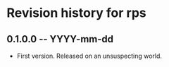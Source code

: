 # Revision history for rps

## 0.1.0.0 -- YYYY-mm-dd

* First version. Released on an unsuspecting world.
